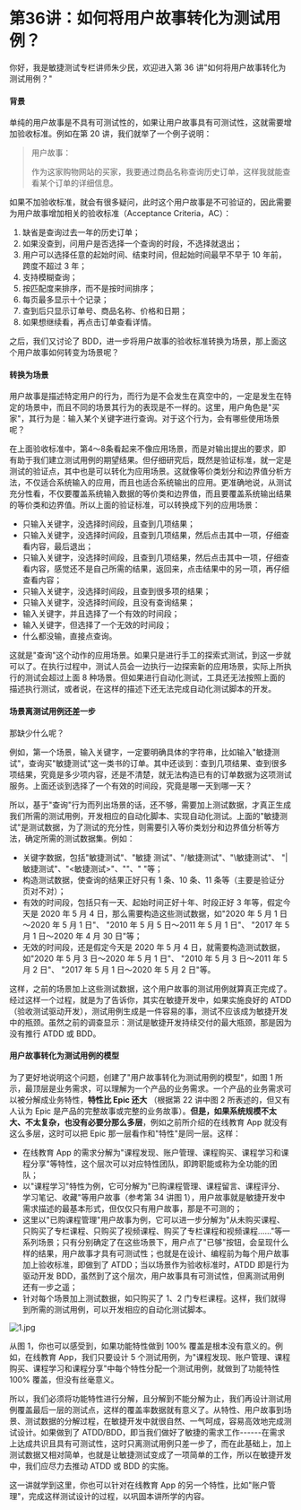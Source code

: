 # 第36讲：如何将用户故事转化为测试用例？

你好，我是敏捷测试专栏讲师朱少民，欢迎进入第 36 讲"如何将用户故事转化为测试用例？"

#### 背景

单纯的用户故事是不具有可测试性的，如果让用户故事具有可测试性，这就需要增加验收标准。例如在第 20 讲，我们就举了一个例子说明：
> 用户故事：  
>
> 作为这家购物网站的买家，我要通过商品名称查询历史订单，这样我就能查看某个订单的详细信息。

如果不加验收标准，就会有很多疑问，此时这个用户故事是不可验证的，因此需要为用户故事增加相关的验收标准（Acceptance Criteria，AC）：

1. 缺省是查询过去一年的历史订单；
2. 如果没查到，问用户是否选择一个查询的时段，不选择就退出；
3. 用户可以选择任意的起始时间、结束时间，但起始时间最早不早于 10 年前，跨度不超过 3 年；
4. 支持模糊查询；
5. 按匹配度来排序，而不是按时间排序；
6. 每页最多显示十个记录；
7. 查到后只显示订单号、商品名称、价格和日期；
8. 如果想继续看，再点击订单查看详情。

之后，我们又讨论了 BDD，进一步将用户故事的验收标准转换为场景，那上面这个用户故事如何转变为场景呢？

#### 转换为场景

用户故事是描述特定用户的行为，而行为是不会发生在真空中的，一定是发生在特定的场景中，而且不同的场景其行为的表现是不一样的。这里，用户角色是"买家"，其行为是：输入某个关键字进行查询。对于这个行为，会有哪些使用场景呢？

在上面验收标准中，第4～8条看起来不像应用场景，而是对输出提出的要求，即有助于我们建立测试用例的期望结果。但仔细研究后，既然是验证标准，就一定是测试的验证点，其中也是可以转化为应用场景。这就像等价类划分和边界值分析方法，不仅适合系统输入的应用，而且也适合系统输出的应用。更准确地说，从测试充分性看，不仅要覆盖系统输入数据的等价类和边界值，而且要覆盖系统输出结果的等价类和边界值。所以上面的验证标准，可以转换成下列的应用场景：

* 只输入关键字，没选择时间段，且查到几项结果；
* 只输入关键字，没选择时间段，且查到几项结果，然后点击其中一项，仔细查看内容，最后退出；
* 只输入关键字，没选择时间段，且查到几项结果，然后点击其中一项，仔细查看内容，感觉还不是自己所需的结果，返回来，点击结果中的另一项，再仔细查看内容；
* 只输入关键字，没选择时间段，且查到很多项的结果；
* 只输入关键字，没选择时间段，且没有查询结果；
* 输入关键字，并且选择了一个有效的时间段；
* 输入关键字，但选择了一个无效的时间段；
* 什么都没输，直接点查询。

这就是"查询"这个动作的应用场景。如果只是进行手工的探索式测试，到这一步就可以了。在执行过程中，测试人员会一边执行一边探索新的应用场景，实际上所执行的测试会超过上面 8 种场景。但如果进行自动化测试，工具还无法按照上面的描述执行测试，或者说，在这样的描述下还无法完成自动化测试脚本的开发。

#### 场景离测试用例还差一步

那缺少什么呢？

例如，第一个场景，输入关键字，一定要明确具体的字符串，比如输入"敏捷测试"，查询买"敏捷测试"这一类书的订单。其中还谈到：查到几项结果、查到很多项结果，究竟是多少项内容，还是不清楚，就无法构造已有的订单数据为这项测试服务。上面还谈到选择了一个有效的时间段，究竟是哪一天到哪一天？

所以，基于"查询"行为而列出场景的话，还不够，需要加上测试数据，才真正生成我们所需的测试用例，开发相应的自动化脚本、实现自动化测试。上面的"敏捷测试"是测试数据，为了测试的充分性，则需要引入等价类划分和边界值分析等方法，确定所需的测试数据集。例如：

* 关键字数据，包括"敏捷测试"、"敏捷 测试"、"/敏捷测试"、"\\敏捷测试"、 "\|敏捷测试"、"\<敏捷测试\>"、""、" "等；
* 构造测试数据，使查询的结果正好只有 1 条、10 条、11 条等（主要是验证分页对不对）；
* 有效的时间段，包括只有一天、起始时间正好十年、时段正好 3 年等，假定今天是 2020 年 5 月 4 日，那么需要构造这些测试数据，如"2020 年 5 月 1 日～2020 年 5 月 1 日"、 "2010 年 5 月 5 日～2011 年 5 月 1 日"、 "2017 年 5 月 1 日～2020 年 4 月 30 日"等；
* 无效的时间段，还是假定今天是 2020 年 5 月 4 日，就需要构造测试数据，如"2020 年 5 月 3 日～2020 年 5 月 1 日"、 "2010 年 5 月 3 日～2011 年 5 月 2 日"、 "2017 年 5 月 1 日～2020 年 5 月 2 日"等。

这样，之前的场景加上这些测试数据，这个用户故事的测试用例就算真正完成了。经过这样一个过程，就是为了告诉你，其实在敏捷开发中，如果实施良好的 ATDD（验收测试驱动开发），测试用例生成是一件容易的事，测试不应该成为敏捷开发中的瓶颈。虽然之前的调查显示：测试是敏捷开发持续交付的最大瓶颈，那是因为没有推行 ATDD 或 BDD。

#### 用户故事转化为测试用例的模型

为了更好地说明这个问题，创建了"用户故事转化为测试用例的模型"，如图 1 所示，最顶层是业务需求，可以理解为一个产品的业务需求。一个产品的业务需求可以被分解成业务特性，**特性比 Epic 还大** （根据第 22 讲中图 2 所表述的，但又有人认为 Epic 是产品的完整故事或完整的业务故事）。**但是，如果系统规模不太大、不太复杂，也没有必要分那么多层**，例如之前所介绍的在线教育 App 就没有这么多层，这时可以把 Epic 那一层看作和"特性"是同一层。这样：

* 在线教育 App 的需求分解为"课程发现、账户管理、课程购买、课程学习和课程分享"等特性，这个层次可以对应特性团队，即跨职能或称为全功能的团队；
* 以"课程学习"特性为例，它可分解为"已购课程管理、课程留言、课程评分、学习笔记、收藏"等用户故事（参考第 34 讲图 1），用户故事就是敏捷开发中需求描述的最基本形式，但仅仅只有用户故事，那是不可测的；
* 这里以"已购课程管理"用户故事为例，它可以进一步分解为"从未购买课程、只购买了专栏课程、只购买了视频课程、购买了专栏课程和视频课程......"等一系列场景；只有分别确定了在这些场景下，用户点了"已够"按钮，会呈现什么样的结果，用户故事才具有可测试性；也就是在设计、编程前为每个用户故事加上验收标准，即做到了 ATDD；当以场景作为验收标准时，ATDD 即是行为驱动开发 BDD，虽然到了这个层次，用户故事具有可测试性，但离测试用例还有一步之遥；
* 针对每个场景加上测试数据，如只购买了 1、2 门专栏课程。这样，我们就得到所需的测试用例，可以开发相应的自动化测试脚本。


<Image alt="1.jpg" src="https://s0.lgstatic.com/i/image/M00/0A/0C/Ciqc1F69IwWASmboAAFkl-ipwoE474.jpg"/> 


从图 1，你也可以感受到，如果功能特性做到 100% 覆盖是根本没有意义的。例如，在线教育 App，我们只要设计 5 个测试用例，为"课程发现、账户管理、课程购买、课程学习和课程分享"中每个特性分配一个测试用例，就做到了功能特性 100% 覆盖，但没有丝毫意义。

所以，我们必须将功能特性进行分解，且分解到不能分解为止，我们再设计测试用例覆盖最后一层的测试点，这样的覆盖率数据就有意义了。从特性、用户故事到场景、测试数据的分解过程，在敏捷开发中就很自然、一气呵成，容易高效地完成测试设计。如果做到了 ATDD/BDD，即当我们做好了敏捷的需求工作------在需求上达成共识且具有可测试性，这时只离测试用例只差一步了，而在此基础上，加上测试数据又相对简单，也就是让敏捷测试变成了一项简单的工作，所以在敏捷开发中，我们应尽力去推动 ATDD 或 BDD 的实施。

这一讲就学到这里，你也可以针对在线教育 App 的另一个特性，比如"账户管理"，完成这样测试设计的过程，以巩固本讲所学的内容。


